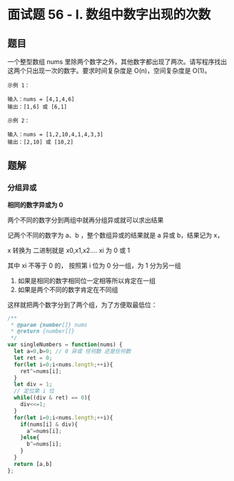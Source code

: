 # 面试题 56 - I. 数组中数字出现的次数

## 题目

一个整型数组 nums 里除两个数字之外，其他数字都出现了两次。请写程序找出这两个只出现一次的数字。要求时间复杂度是 O(n)，空间复杂度是 O(1)。

```auto
示例 1：

输入：nums = [4,1,4,6]
输出：[1,6] 或 [6,1]

示例 2：

输入：nums = [1,2,10,4,1,4,3,3]
输出：[2,10] 或 [10,2]
```

## 题解

### 分组异或

**相同的数字异或为 0**

两个不同的数字分到两组中就再分组异或就可以求出结果

记两个不同的数字为 a、b ，整个数组异或的结果就是 a 异或 b，结果记为 x，

x 转换为 二进制就是 x0,x1,x2.... xi 为 0 或 1

其中 xi 不等于 0 的， 按照第 i 位为 0 分一组，为 1 分为另一组

1. 如果是相同的数字相同位一定相等所以肯定在一组
2. 如果是两个不同的数字肯定在不同组

这样就把两个数字分到了两个组，为了方便取最低位：

```JavaScript
/**
 * @param {number[]} nums
 * @return {number[]}
 */
var singleNumbers = function(nums) {
  let a=0,b=0; // 0 异或 任何数 还是任何数
  let ret = 0;
  for(let i=0;i<nums.length;++i){
    ret^=nums[i];
  }
  let div = 1;
  // 定位第 i 位
  while((div & ret) == 0){
    div<<=1;
  }
  for(let i=0;i<nums.length;++i){
    if(nums[i] & div){
      a^=nums[i];
    }else{
      b^=nums[i];
    }
  }
  return [a,b]
};
```
